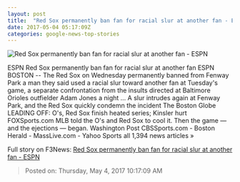 ```yaml
---
layout: post
title:  "Red Sox permanently ban fan for racial slur at another fan - ESPN"
date: 2017-05-04 05:17:09Z
categories: google-news-top-stories
---
```


![Red Sox permanently ban fan for racial slur at another fan - ESPN](http://a2.espncdn.com/combiner/i?img=%2Fphoto%2F2015%2F0413%2Fbos_g_fenway_d1_1296x729.jpg)

ESPN Red Sox permanently ban fan for racial slur at another fan ESPN BOSTON -- The Red Sox on Wednesday permanently banned from Fenway Park a man they said used a racial slur toward another fan at Tuesday's game, a separate confrontation from the insults directed at Baltimore Orioles outfielder Adam Jones a night ... A slur intrudes again at Fenway Park, and the Red Sox quickly condemn the incident The Boston Globe LEADING OFF: O's, Red Sox finish heated series; Kinsler hurt FOXSports.com MLB told the O's and Red Sox to cool it. Then the game — and the ejections — began. Washington Post CBSSports.com - Boston Herald - MassLive.com - Yahoo Sports all 1,394 news articles »


Full story on F3News: [Red Sox permanently ban fan for racial slur at another fan - ESPN](http://www.f3nws.com/n/BxHbgF)

> Posted on: Thursday, May 4, 2017 10:17:09 AM
